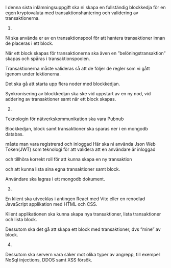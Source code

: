 
I denna sista inlämningsuppgift ska ni skapa en fullständig blockkedja för en egen kryptovaluta med transaktionshantering och validering av transaktionerna.


1.    
Ni ska använda er av en transaktionspool för att hantera transaktioner innan de placeras i ett block.

 När ett block skapas för transaktionerna ska även en ”belöningstransaktion” skapas och spåras i transaktionspoolen.

Transaktionerna måste valideras så att de följer de regler som vi gått igenom under lektionerna.

Det ska gå att starta upp flera noder med blockkedjan. 

Synkronisering av blockkedjan ska ske vid uppstart av en ny nod, vid addering av transaktioner samt när ett block skapas.






2. 
Teknologin för nätverkskommunikation ska vara Pubnub 

Blockkedjan, block samt transaktioner ska sparas ner i en mongodb databas. 

 måste man vara registrerad och inloggad Här ska ni använda Json Web Token(JWT) som teknologi för att validera att en användare är inloggad 
 
 och tillhöra korrekt roll för att kunna skapa en ny transaktion 
 
 och att kunna lista sina egna transaktioner samt block. 
 
 Användare ska lagras i ett mongodb dokument.





3.
En klient ska utvecklas i antingen React med Vite eller en renodlad JavaScript applikation med HTML och CSS.

Klient applikationen ska kunna skapa nya transaktioner, lista transaktioner och lista block.

Dessutom ska det gå att skapa ett block med transaktioner, dvs ”mine” av block.







4.
Dessutom ska servern vara säker mot olika typer av angrepp, till exempel NoSql injections, DDOS samt XSS försök.
